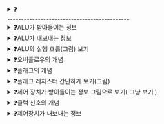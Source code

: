 <details>
<summary>❓</summary>

>""

</details>
--------------------------------------------

<details>
<summary>❓ALU가 받아들이는 정보</summary>

>"ALU는 레지스터를 통해 피연산자를 받아들이고, 제어장치를 통해 수행할 연산을 알려주는 제어 신호를 받아들인다."

</details>

<details>
<summary>❓ALU가 내보내는 정보</summary>

>"ALU는 연산할 결과값과 플래그를 각각 레지스터와 플래그 레지스터로 내보낸다."

</details>

<details>
<summary>❓ALU의 실행 흐름(그림) 보기</summary>

>"![image](https://github.com/user-attachments/assets/49d6bb1e-b51d-479f-8128-1a40191159f2)
"

</details>

<details>
<summary>❓오버플로우의 개념</summary>

>"연산 결과가 연산 결과를 담을 레지스터보다 큰 상황을 말한다."

</details>

<details>
<summary>❓플래그의 개념</summary>

>"연산 결과에 대한 추가적인 상태 정보를 말한다. CPU가 프로그램을 실행하는 도중에 반드시 기억해야 할 참고 정보이다."

</details>

<details>
<summary>❓플래그 레지스터 간단하게 보기(그림)</summary>

>"![image](https://github.com/user-attachments/assets/54c7ed4f-e9ba-4808-8716-0583ddb403d7)
"

</details>

<details>
<summary>❓제어 장치가 받아들이는 정보 그림으로 보기( 그냥 보기 )</summary>

>"플래그, 클럭, 명령어, 제어신호 등을 받아들임"
![image](https://github.com/user-attachments/assets/57cf6457-0c4e-4608-b40c-8532dcb8349e)

</details>

<details>
<summary>❓클럭 신호의 개념</summary>

>"클럭은 컴퓨터의 모든 부품을 일사불란하게 움직일 수 있는 시간 단위를 말한다. 클럭의 주기에 따라 컴퓨터는 동작한다."
![image](https://github.com/user-attachments/assets/282bf706-620c-4ae2-8f1f-06d4002b3335)

</details>

<details>
<summary>❓제어장치가 내보내는 정보</summary>

>"제어장치는 CPU 내부와 외부로 제어 신호를 내보낸다. "

</details>
